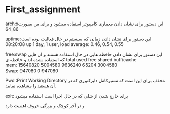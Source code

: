 # First_assignment

arch:xاین دستور برای نشان دادن معماری کامپیوتر استفاده میشود و برای من بصورت 86_64

uptime:این دستور برای نشان دادن زمانی که سیستم در حال فعالیت بوده است
08:20:08 up 1 day, 1 user, load average: 0.46, 0.54, 0.55


free:swap این دستور برای نشان دادن حافظه هایی در حال استفاده هستند و ان هایی که استفاده نشده اند و حافظه ی 
          total          used          free         shared         buff/cache       
mem:      15640820       5004580       9636240      65204          3004580          
Swap:     947080         0             947080


Pwd :Print Working Directory مخفف 
برای این است که مسیرکامل دایرکتوری که در آن هستید را مشاهده نمایید.


exit: برای خارج شدن از شلی که در حال اجرا است استفاده میشود

 و در آخر کوچک و بزرگی حروف اهمیت دارد
 

